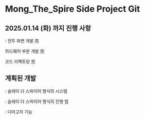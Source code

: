 # Mong_The_Spire Side Project Git

## 2025.01.14 (화) 까지 진행 사항
: 전투 화면 개발 完 

  하드웨어 부분 개발 完 

  코드 리팩토링 完

## 계획된 개발 

: 슬레이 더 스파이어 형식의 시스템

: 슬레이 더 스파이어 형식의 진행 맵

: 다마고치 기능